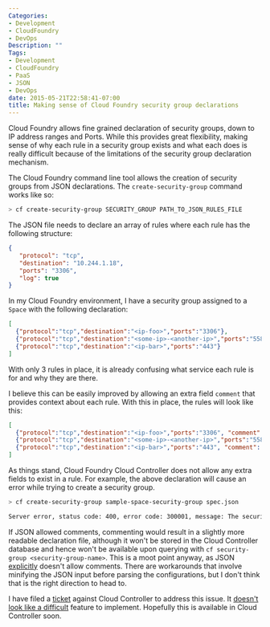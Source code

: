 ```yaml
---
Categories:
- Development
- CloudFoundry
- DevOps
Description: ""
Tags:
- Development
- CloudFoundry
- PaaS
- JSON
- DevOps
date: 2015-05-21T22:58:41-07:00
title: Making sense of Cloud Foundry security group declarations
---
```

Cloud Foundry allows fine grained declaration of security groups, down to IP address ranges and Ports. While this provides great flexibility, making sense of why each rule in a security group exists and what each does is really difficult because of the limitations of the security group declaration mechanism.

<!--more-->

The Cloud Foundry command line tool allows the creation of security groups from JSON declarations. The `create-security-group` command works like so:

```bash
> cf create-security-group SECURITY_GROUP PATH_TO_JSON_RULES_FILE
```
 The JSON file needs to declare an array of rules where each rule has the following structure:

```json
{
   "protocol": "tcp",
   "destination": "10.244.1.18",
   "ports": "3306",
   "log": true
}
```

In my Cloud Foundry environment, I have a security group assigned to a `Space` with the following declaration:

```json
[
  {"protocol":"tcp","destination":"<ip-foo>","ports":"3306"},
  {"protocol":"tcp","destination":"<some-ip>-<another-ip>","ports":"55882"},
  {"protocol":"tcp","destination":"<ip-bar>","ports":"443"}
]
```
With only 3 rules in place, it is already confusing what service each rule is for and why they are there.

I believe this can be easily improved by allowing an extra field `comment` that provides context about each rule. With this in place, the rules will look like this:

```json
[
  {"protocol":"tcp","destination":"<ip-foo>","ports":"3306", "comment": "Allow database connection to PostgreSQL at hosted-postgres-service.com"},
  {"protocol":"tcp","destination":"<some-ip>-<another-ip>","ports":"55882", "comment": "Allow logging to hosted-logging-service.com"},
  {"protocol":"tcp","destination":"<ip-bar>","ports":"443", "comment": "Allow monitoring service at hosted-monitoring-service.com"}
]
```

As things stand, Cloud Foundry Cloud Controller does not allow any extra fields to exist in a rule. For example, the above declaration will cause an error while trying to create a security group.

```bash
> cf create-security-group sample-space-security-group spec.json

Server error, status code: 400, error code: 300001, message: The security group is invalid: rules rule number 1 contains the invalid field 'comment', rules rule number 2 contains the invalid field 'comment', rules rule number 3 contains the invalid field 'comment'

```

If JSON allowed comments, commenting would result in a slightly more readable declaration file, although it won't be stored in the Cloud Controller database and hence won't be available upon querying with `cf security-group <security-group-name>`. This is a moot point anyway, as JSON [explicitly](https://plus.google.com/+DouglasCrockfordEsq/posts/RK8qyGVaGSr) doesn't allow comments. There are workarounds that involve minifying the JSON input before parsing the configurations, but I don't think that is the right direction to head to.

I have filed a [ticket](https://github.com/cloudfoundry/cloud_controller_ng/issues/382) against Cloud Controller to address this issue. It [doesn't look like a difficult](https://github.com/cloudfoundry/cloud_controller_ng/blob/cacb5563264208e920f4b7fecc7060f89b929fbb/lib/cloud_controller/rule_validator.rb#L6) feature to implement. Hopefully this is available in Cloud Controller soon.
